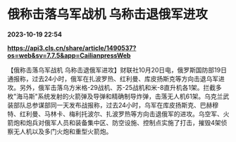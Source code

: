 # 俄称击落乌军战机 乌称击退俄军进攻

**2023-10-19 22:54**

**https://api3.cls.cn/share/article/1490537?os=web&sv=7.7.5&app=CailianpressWeb**

【俄称击落乌军战机 乌称击退俄军进攻】财联社10月20日电，俄罗斯国防部19日通报称，过去24小时，俄军在扎波罗热、红利曼、库皮扬斯克等方向击退乌军进攻。另外，俄军击落乌方米格-29战机、苏-25战机和米-8直升机各1架。拦截多枚"海马斯"系统发射的火箭弹及导弹和精确制导炸弹，击落无人机61架。乌克兰武装部队总参谋部同一天发布战报称，过去24小时，乌军在库皮扬斯克、巴赫穆特、红利曼、马林卡、梅利托波尔、扎波罗热等方向击退俄军的进攻。乌空军、火箭炮和炮兵对俄军人员和装备集中区、防空设施、控制点实施了打击，摧毁4架侦察无人机以及多门火炮和重型火箭炮。